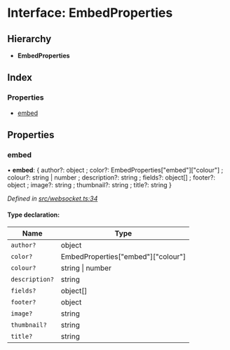 # Interface: EmbedProperties

## Hierarchy

* **EmbedProperties**

## Index

### Properties

* [embed](_websocket_.embedproperties.md#embed)

## Properties

### embed

•  **embed**: { author?: object ; color?: EmbedProperties[\"embed\"][\"colour\"] ; colour?: string \| number ; description?: string ; fields?: object[] ; footer?: object ; image?: string ; thumbnail?: string ; title?: string  }

*Defined in [src/websocket.ts:34](https://github.com/ourcord/ourcord/blob/175a597/src/websocket.ts#L34)*

#### Type declaration:

Name | Type |
------ | ------ |
`author?` | object |
`color?` | EmbedProperties[\"embed\"][\"colour\"] |
`colour?` | string \| number |
`description?` | string |
`fields?` | object[] |
`footer?` | object |
`image?` | string |
`thumbnail?` | string |
`title?` | string |
